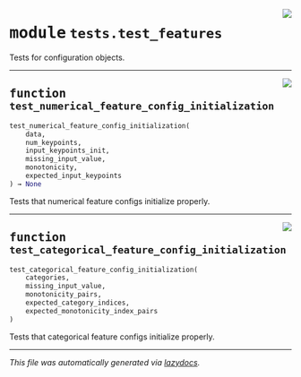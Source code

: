 <!-- markdownlint-disable -->

<a href="https://github.com/SOTAI-Labs/sotai/tree/main/tests/test_features.py#L0"><img align="right" style="float:right;" src="https://img.shields.io/badge/-source-cccccc?style=flat-square"></a>

# <kbd>module</kbd> `tests.test_features`
Tests for configuration objects. 


---

<a href="https://github.com/SOTAI-Labs/sotai/tree/main/tests/test_features.py#L9"><img align="right" style="float:right;" src="https://img.shields.io/badge/-source-cccccc?style=flat-square"></a>

## <kbd>function</kbd> `test_numerical_feature_config_initialization`

```python
test_numerical_feature_config_initialization(
    data,
    num_keypoints,
    input_keypoints_init,
    missing_input_value,
    monotonicity,
    expected_input_keypoints
) → None
```

Tests that numerical feature configs initialize properly. 


---

<a href="https://github.com/SOTAI-Labs/sotai/tree/main/tests/test_features.py#L87"><img align="right" style="float:right;" src="https://img.shields.io/badge/-source-cccccc?style=flat-square"></a>

## <kbd>function</kbd> `test_categorical_feature_config_initialization`

```python
test_categorical_feature_config_initialization(
    categories,
    missing_input_value,
    monotonicity_pairs,
    expected_category_indices,
    expected_monotonicity_index_pairs
)
```

Tests that categorical feature configs initialize properly. 




---

_This file was automatically generated via [lazydocs](https://github.com/ml-tooling/lazydocs)._
